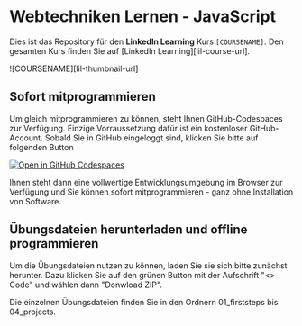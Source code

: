 # Webtechniken Lernen - JavaScript

Dies ist das Repository für den **LinkedIn Learning** Kurs `[COURSENAME]`. Den gesamten Kurs finden Sie auf [LinkedIn Learning][lil-course-url].

![COURSENAME][lil-thumbnail-url] 

## Sofort mitprogrammieren
Um gleich mitprogrammieren zu können, steht Ihnen GitHub-Codespaces zur Verfügung. 
Einzige Vorraussetzung dafür ist ein kostenloser GitHub-Account.
Sobald Sie in GitHub eingeloggt sind, klicken Sie bitte auf folgenden Button

[![Open in GitHub Codespaces](https://github.com/codespaces/badge.svg)](https://codespaces.new/LinkedInLearning/learning-web-techniques-4-javascript-4412081)

Ihnen steht dann eine vollwertige Entwicklungsumgebung im Browser zur Verfügung und Sie können
sofort mitprogrammieren - ganz ohne Installation von Software.

## Übungsdateien herunterladen und offline programmieren
Um die Übungsdateien nutzen zu können, laden Sie sie sich bitte zunächst herunter.
Dazu klicken Sie auf den grünen Button mit der Aufschrift "<> Code" 
und wählen dann "Donwload ZIP".

Die einzelnen Übungsdateien finden Sie in den Ordnern 01_firststeps bis 04_projects.
